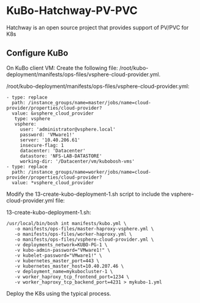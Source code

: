 # KuBo-Hatchway-PV-PVC

Hatchway is an open source project that provides support of PV/PVC for K8s

##

## Configure KuBo

On KuBo client VM:
Create the following file: /root/kubo-deployment/manifests/ops-files/vsphere-cloud-provider.yml.

/root/kubo-deployment/manifests/ops-files/vsphere-cloud-provider.yml:
```
- type: replace
  path: /instance_groups/name=master/jobs/name=cloud-provider/properties/cloud-provider?
  value: &vsphere_cloud_provider
   type: vsphere
   vsphere:
     user: 'administrator@vsphere.local'
     password: 'VMware1!'
     server: '10.40.206.61'
     insecure-flag: 1
     datacenter: 'Datacenter'
     datastore: 'NFS-LAB-DATASTORE'
     working-dir: '/Datacenter/vm/kubobosh-vms'
- type: replace
  path: /instance_groups/name=worker/jobs/name=cloud-provider/properties/cloud-provider?
  value: *vsphere_cloud_provider
  ```
  
  Modify the 13-create-kubo-deployment-1.sh script to include the vsphere-cloud-provider.yml file:
  
  13-create-kubo-deployment-1.sh:
  ```
  /usr/local/bin/bosh int manifests/kubo.yml \
     -o manifests/ops-files/master-haproxy-vsphere.yml \
     -o manifests/ops-files/worker-haproxy.yml \
     -o manifests/ops-files/vsphere-cloud-provider.yml \
     -v deployments_network=KUBO-PG-1 \
     -v kubo-admin-password="VMware1!" \
     -v kubelet-password="VMware1!" \
     -v kubernetes_master_port=443 \
     -v kubernetes_master_host=10.40.207.46 \
     -v deployment_name=mykubocluster-1 \
     -v worker_haproxy_tcp_frontend_port=1234 \
     -v worker_haproxy_tcp_backend_port=4231 > mykubo-1.yml
  ```
     
  
  Deploy the K8s using the typical process.
  
  
